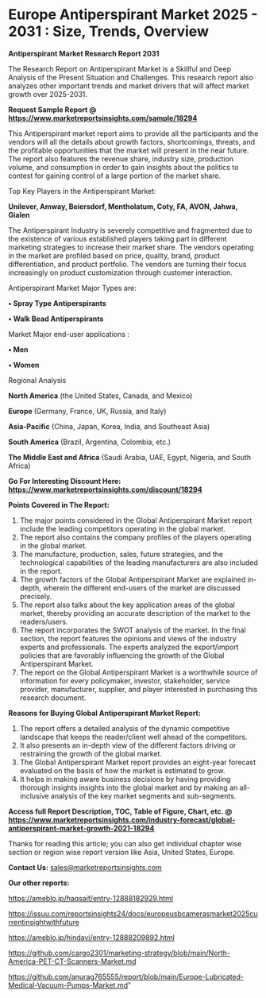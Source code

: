 # Europe Antiperspirant Market 2025 - 2031 : Size, Trends, Overview

<strong>Antiperspirant Market Research Report 2031</strong>

The Research Report on Antiperspirant Market is a Skillful and Deep Analysis of the Present Situation and Challenges. This research report also analyzes other important trends and market drivers that will affect market growth over 2025-2031.

<strong>Request Sample Report @ <a href=https://www.marketreportsinsights.com/sample/18294>https://www.marketreportsinsights.com/sample/18294</a></strong>

This Antiperspirant market report aims to provide all the participants and the vendors will all the details about growth factors, shortcomings, threats, and the profitable opportunities that the market will present in the near future. The report also features the revenue share, industry size, production volume, and consumption in order to gain insights about the politics to contest for gaining control of a large portion of the market share.

Top Key Players in the Antiperspirant Market:

<strong>Unilever, Amway, Beiersdorf, Mentholatum, Coty, FA, AVON, Jahwa, Gialen</strong>

The Antiperspirant Industry is severely competitive and fragmented due to the existence of various established players taking part in different marketing strategies to increase their market share. The vendors operating in the market are profiled based on price, quality, brand, product differentiation, and product portfolio. The vendors are turning their focus increasingly on product customization through customer interaction.

Antiperspirant Market Major Types are:

<strong>• Spray Type Antiperspirants

• Walk Bead Antiperspirants</strong>

Market Major end-user applications :

<strong>• Men

• Women</strong>

Regional Analysis

</u><strong><b>North America</b></strong> (the United States, Canada, and Mexico)

<strong><b>Europe </b></strong>(Germany, France, UK, Russia, and Italy)

<strong><b>Asia-Pacific</b></strong> (China, Japan, Korea, India, and Southeast Asia)

<strong><b>South America</b></strong> (Brazil, Argentina, Colombia, etc.)

<strong><b>The Middle East and Africa</b></strong> (Saudi Arabia, UAE, Egypt, Nigeria, and South Africa)

<strong>Go For Interesting Discount Here: <a href=https://www.marketreportsinsights.com/discount/18294>https://www.marketreportsinsights.com/discount/18294</a></strong>

<strong>Points Covered in The Report:</strong>
<ol>
  <li>The major points considered in the Global Antiperspirant Market report include the leading competitors operating in the global market.</li>
  <li>The report also contains the company profiles of the players operating in the global market.</li>
  <li>The manufacture, production, sales, future strategies, and the technological capabilities of the leading manufacturers are also included in the report.</li>
  <li>The growth factors of the Global Antiperspirant Market are explained in-depth, wherein the different end-users of the market are discussed precisely.</li>
  <li>The report also talks about the key application areas of the global market, thereby providing an accurate description of the market to the readers/users.</li>
  <li>The report incorporates the SWOT analysis of the market. In the final section, the report features the opinions and views of the industry experts and professionals. The experts analyzed the export/import policies that are favorably influencing the growth of the Global Antiperspirant Market.</li>
  <li>The report on the Global Antiperspirant Market is a worthwhile source of information for every policymaker, investor, stakeholder, service provider, manufacturer, supplier, and player interested in purchasing this research document.</li>
</ol>
<strong>Reasons for Buying Global Antiperspirant Market Report:</strong>

<ol>
  <li>The report offers a detailed analysis of the dynamic competitive landscape that keeps the reader/client well ahead of the competitors.</li>
  <li>It also presents an in-depth view of the different factors driving or restraining the growth of the global market.</li>
  <li>The Global Antiperspirant Market report provides an eight-year forecast evaluated on the basis of how the market is estimated to grow.</li>
  <li>It helps in making aware business decisions by having providing thorough insights insights into the global market and by making an all-inclusive analysis of the key market segments and sub-segments.</li>
</ol>
<strong>Access full Report Description, TOC, Table of Figure, Chart, etc. @ <a href=https://www.marketreportsinsights.com/industry-forecast/global-antiperspirant-market-growth-2021-18294>https://www.marketreportsinsights.com/industry-forecast/global-antiperspirant-market-growth-2021-18294</a></strong>


Thanks for reading this article; you can also get individual chapter wise section or region wise report version like Asia, United States, Europe.

<strong>Contact Us:</strong>
sales@marketreportsinsights.com

<strong>Our other reports:</strong>

<a href=https://ameblo.jp/haqsaif/entry-12888182929.html>https://ameblo.jp/haqsaif/entry-12888182929.html</a>

<a href=https://issuu.com/reportsinsights24/docs/europeusbcamerasmarket2025currentinsightwithfuture>https://issuu.com/reportsinsights24/docs/europeusbcamerasmarket2025currentinsightwithfuture</a>

<a href=https://ameblo.jp/hindavi/entry-12888209892.html>https://ameblo.jp/hindavi/entry-12888209892.html</a>

<a href=https://github.com/cargo2301/marketing-strategy/blob/main/North-America-PET-CT-Scanners-Market.md>https://github.com/cargo2301/marketing-strategy/blob/main/North-America-PET-CT-Scanners-Market.md</a>

<a href=https://github.com/anurag765555/report/blob/main/Europe-Lubricated-Medical-Vacuum-Pumps-Market.md>https://github.com/anurag765555/report/blob/main/Europe-Lubricated-Medical-Vacuum-Pumps-Market.md</a>"
